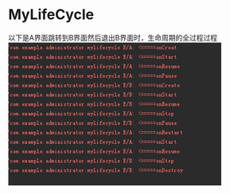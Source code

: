 # MyLifeCycle

以下是A界面跳转到B界面然后退出B界面时，生命周期的全过程过程
![](https://github.com/dengwei12/MyLifeCycle/blob/master/%E8%BF%90%E8%A1%8C%E5%9B%BE/%E8%BF%90%E8%A1%8C%E5%9B%BE.png)
